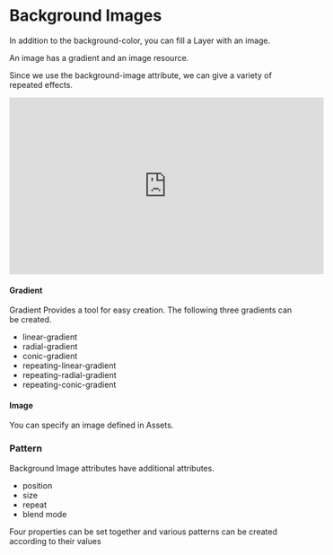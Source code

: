 # Background Images

In addition to the background-color, you can fill a Layer with an image.

An image has a gradient and an image resource.

Since we use the background-image attribute, we can give a variety of repeated effects.

<iframe width="560" height="315" src="https://www.youtube.com/embed/IhEbECMRHPM" frameborder="0" allow="accelerometer; autoplay; encrypted-media; gyroscope; picture-in-picture" allowfullscreen></iframe>

#### Gradient

Gradient Provides a tool for easy creation. The following three gradients can be created.

* linear-gradient
* radial-gradient
* conic-gradient
* repeating-linear-gradient
* repeating-radial-gradient
* repeating-conic-gradient


#### Image

You can specify an image defined in Assets.


### Pattern

Background Image attributes have additional attributes.

* position
* size
* repeat
* blend mode

Four properties can be set together and various patterns can be created according to their values